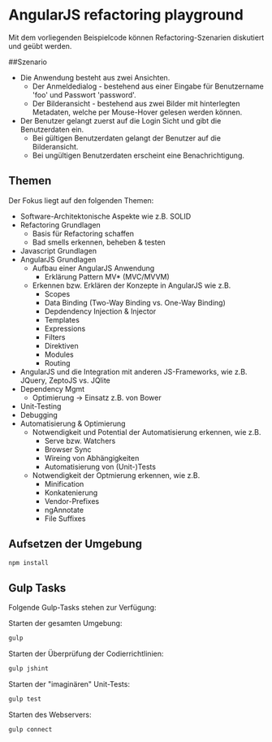 # AngularJS refactoring playground

Mit dem vorliegenden Beispielcode können Refactoring-Szenarien diskutiert und geübt werden.

##Szenario
+ Die Anwendung besteht aus zwei Ansichten.
    + Der Anmeldedialog - bestehend aus einer Eingabe für Benutzername 'foo' und Passwort 'password'.
    + Der Bilderansicht - bestehend aus zwei Bilder mit hinterlegten Metadaten, welche per Mouse-Hover gelesen werden können.
+ Der Benutzer gelangt zuerst auf die Login Sicht und gibt die Benutzerdaten ein.
    + Bei gültigen Benutzerdaten gelangt der Benutzer auf die Bilderansicht.
    + Bei ungültigen Benutzerdaten erscheint eine Benachrichtigung.

## Themen
Der Fokus liegt auf den folgenden Themen:

+ Software-Architektonische Aspekte wie z.B. SOLID
+ Refactoring Grundlagen
    + Basis für Refactoring schaffen
    + Bad smells erkennen, beheben & testen
+ Javascript Grundlagen
+ AngularJS Grundlagen
    + Aufbau einer AngularJS Anwendung
        + Erklärung Pattern MV* (MVC/MVVM)
    + Erkennen bzw. Erklären der Konzepte in AngularJS wie z.B.
        + Scopes
        + Data Binding (Two-Way Binding vs. One-Way Binding)
        + Depdendency Injection & Injector
        + Templates
        + Expressions
        + Filters
        + Direktiven
        + Modules
        + Routing
+ AngularJS und die Integration mit anderen JS-Frameworks, wie z.B. JQuery, ZeptoJS vs. JQlite
+ Dependency Mgmt
    + Optimierung -> Einsatz z.B. von Bower
+ Unit-Testing
+ Debugging
+ Automatisierung & Optimierung
    + Notwendigkeit und Potential der Automatisierung erkennen, wie z.B.
        + Serve bzw. Watchers
        + Browser Sync
        + Wireing von Abhängigkeiten
        + Automatisierung von (Unit-)Tests
    + Notwendigkeit der Optmierung erkennen, wie z.B.
        + Minification
        + Konkatenierung
        + Vendor-Prefixes
        + ngAnnotate
        + File Suffixes

## Aufsetzen der Umgebung

```bash
npm install
```

## Gulp Tasks

Folgende Gulp-Tasks stehen zur Verfügung:

Starten der gesamten Umgebung:
```bash
gulp
```


Starten der Überprüfung der Codierrichtlinien:
```bash
gulp jshint
```

Starten der "imaginären" Unit-Tests:
```bash
gulp test
```

Starten des Webservers:
```bash
gulp connect
```
